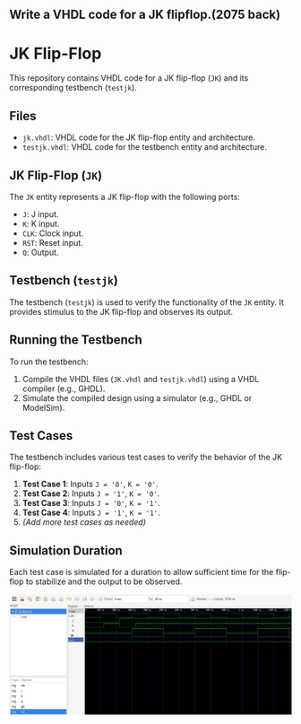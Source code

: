 ## Write a VHDL code for a JK  flipflop.(2075 back)
# JK Flip-Flop

This repository contains VHDL code for a JK flip-flop (`JK`) and its corresponding testbench (`testjk`).

## Files

- `jk.vhdl`: VHDL code for the JK flip-flop entity and architecture.
- `testjk.vhdl`: VHDL code for the testbench entity and architecture.

## JK Flip-Flop (`JK`)

The `JK` entity represents a JK flip-flop with the following ports:

- `J`: J input.
- `K`: K input.
- `CLK`: Clock input.
- `RST`: Reset input.
- `Q`: Output.

## Testbench (`testjk`)

The testbench (`testjk`) is used to verify the functionality of the `JK` entity. It provides stimulus to the JK flip-flop and observes its output.

## Running the Testbench

To run the testbench:

1. Compile the VHDL files (`JK.vhdl` and `testjk.vhdl`) using a VHDL compiler (e.g., GHDL).
2. Simulate the compiled design using a simulator (e.g., GHDL or ModelSim).

## Test Cases

The testbench includes various test cases to verify the behavior of the JK flip-flop:

1. **Test Case 1**: Inputs `J = '0'`, `K = '0'`.
2. **Test Case 2**: Inputs `J = '1'`, `K = '0'`.
3. **Test Case 3**: Inputs `J = '0'`, `K = '1'`.
4. **Test Case 4**: Inputs `J = '1'`, `K = '1'`.
5. *(Add more test cases as needed)*

## Simulation Duration

Each test case is simulated for a duration to allow sufficient time for the flip-flop to stabilize and the output to be observed.

![Simulation Results](https://github.com/airbender117/VHDLxEmbeddedSystem/blob/main/jkflipflop/jk.png "Simulation Results")
